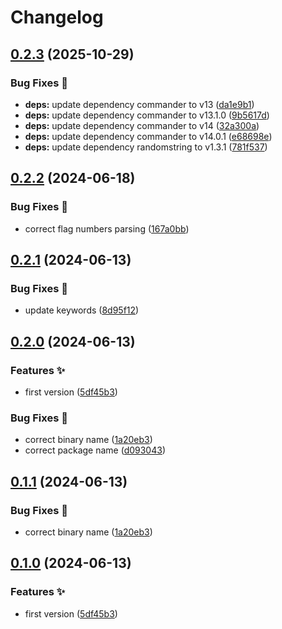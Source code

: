 # Changelog

## [0.2.3](https://github.com/hugomods/lorem-ipsum-generator/compare/lorem-ipsum-generator-v0.2.2...lorem-ipsum-generator-v0.2.3) (2025-10-29)


### Bug Fixes 🐞

* **deps:** update dependency commander to v13 ([da1e9b1](https://github.com/hugomods/lorem-ipsum-generator/commit/da1e9b1df689f5e09a2f5ac7609d7b596cdfd83b))
* **deps:** update dependency commander to v13.1.0 ([9b5617d](https://github.com/hugomods/lorem-ipsum-generator/commit/9b5617d1c304dad9742a6e2c4c4c598d3d6befd3))
* **deps:** update dependency commander to v14 ([32a300a](https://github.com/hugomods/lorem-ipsum-generator/commit/32a300a904380c5708bbae2e1e05a098a7be57b8))
* **deps:** update dependency commander to v14.0.1 ([e68698e](https://github.com/hugomods/lorem-ipsum-generator/commit/e68698e9e5a7c778f6e3317e2d726ee56c39d5ce))
* **deps:** update dependency randomstring to v1.3.1 ([781f537](https://github.com/hugomods/lorem-ipsum-generator/commit/781f5376b14a029fd8d814fd7825c1c5335b52da))

## [0.2.2](https://github.com/hugomods/lorem-ipsum-generator/compare/lorem-ipsum-generator-v0.2.1...lorem-ipsum-generator-v0.2.2) (2024-06-18)


### Bug Fixes 🐞

* correct flag numbers parsing ([167a0bb](https://github.com/hugomods/lorem-ipsum-generator/commit/167a0bb6faa0459a27dd86f8e6eaf3f8de76f6fd))

## [0.2.1](https://github.com/hugomods/lorem-ipsum-generator/compare/lorem-ipsum-generator-v0.2.0...lorem-ipsum-generator-v0.2.1) (2024-06-13)


### Bug Fixes 🐞

* update keywords ([8d95f12](https://github.com/hugomods/lorem-ipsum-generator/commit/8d95f12fd680752afd8d9527b7f052616f56621f))

## [0.2.0](https://github.com/hugomods/lorem-ipsum-generator/compare/lorem-ipsum-generator-v0.1.1...lorem-ipsum-generator-v0.2.0) (2024-06-13)


### Features ✨

* first version ([5df45b3](https://github.com/hugomods/lorem-ipsum-generator/commit/5df45b33f17ff7095c878e7c5b7590a6ed3ba4c9))


### Bug Fixes 🐞

* correct binary name ([1a20eb3](https://github.com/hugomods/lorem-ipsum-generator/commit/1a20eb38b886842c3ed0eb4bf03fcdec12068888))
* correct package name ([d093043](https://github.com/hugomods/lorem-ipsum-generator/commit/d0930433f712fdd1cac38c12b7400a806bd46dfc))

## [0.1.1](https://github.com/hugomods/lorem-ipsum-generator/compare/lorem-ipsum-generator-v0.1.0...lorem-ipsum-generator-v0.1.1) (2024-06-13)


### Bug Fixes 🐞

* correct binary name ([1a20eb3](https://github.com/hugomods/lorem-ipsum-generator/commit/1a20eb38b886842c3ed0eb4bf03fcdec12068888))

## [0.1.0](https://github.com/hugomods/lorem-ipsum-generator/compare/lorem-ipsum-generator-v0.0.1...lorem-ipsum-generator-v0.1.0) (2024-06-13)


### Features ✨

* first version ([5df45b3](https://github.com/hugomods/lorem-ipsum-generator/commit/5df45b33f17ff7095c878e7c5b7590a6ed3ba4c9))

